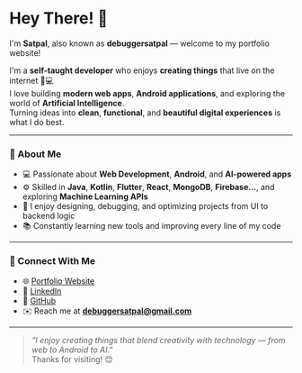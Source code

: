 # Hey There! 👋

I'm **Satpal**, also known as **debuggersatpal** — welcome to my portfolio website!  

I'm a **self-taught developer** who enjoys **creating things** that live on the internet 📱💻  
I love building **modern web apps**, **Android applications**, and exploring the world of **Artificial Intelligence**.  
Turning ideas into **clean**, **functional**, and **beautiful digital experiences** is what I do best.

---

### 🧠 About Me
- 💻 Passionate about **Web Development**, **Android**, and **AI-powered apps**  
- ⚙️ Skilled in **Java**, **Kotlin**, **Flutter**, **React**, **MongoDB**, **Firebase...**, and exploring **Machine Learning APIs**  
- 🧩 I enjoy designing, debugging, and optimizing projects from UI to backend logic  
- 📚 Constantly learning new tools and improving every line of my code  

---

### 🔗 Connect With Me
- 🌐 [Portfolio Website](https://debuggersatpal.github.io)
- 💼 [LinkedIn](https://linkedin.com/in/debuggersatpal)
- 🐙 [GitHub](https://github.com/debuggersatpal)
- ✉️ Reach me at **debuggersatpal@gmail.com**

---

> _"I enjoy creating things that blend creativity with technology — from web to Android to AI."_  
Thanks for visiting! 😊
